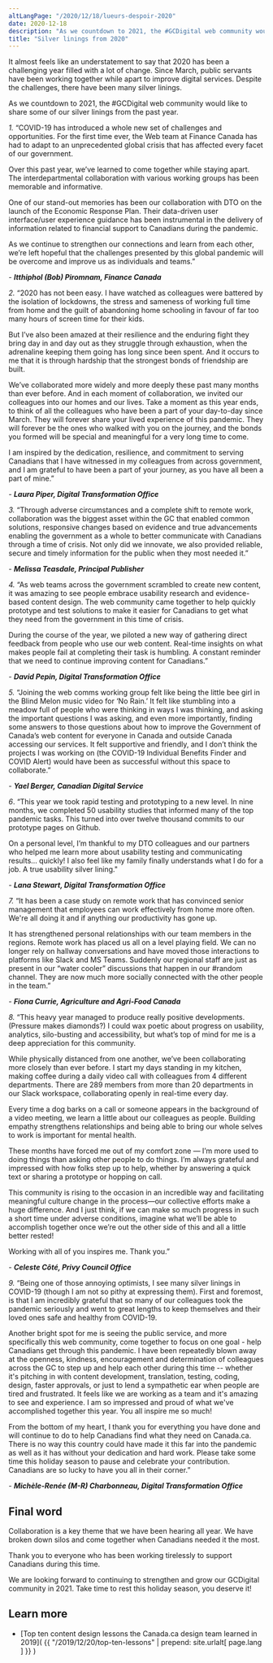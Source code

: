```yaml
---
altLangPage: "/2020/12/18/lueurs-despoir-2020"
date: 2020-12-18
description: "As we countdown to 2021, the #GCDigital web community would like to share some of our silver linings from the past year."
title: "Silver linings from 2020"
---
```


It almost feels like an understatement to say that 2020 has been a challenging year filled with a lot of change. Since March, public servants have been working together while apart to improve digital services. Despite the challenges, there have been many silver linings.

As we countdown to 2021, the #GCDigital web community would like to share some of our silver linings from the past year.

*1.* “COVID-19 has introduced a whole new set of challenges and opportunities. For the first time ever, the Web team at Finance Canada has had to adapt to an unprecedented global crisis that has affected every facet of our government.

Over this past year, we’ve learned to come together while staying apart. The interdepartmental collaboration with various working groups has been memorable and informative.

One of our stand-out memories has been our collaboration with DTO on the launch of the Economic Response Plan. Their data-driven user interface/user experience guidance has been instrumental in the delivery of information related to financial support to Canadians during the pandemic.

As we continue to strengthen our connections and learn from each other, we’re left hopeful that the challenges presented by this global pandemic will be overcome and improve us as individuals and teams.”

*- **Itthiphol (Bob) Piromnam, Finance Canada***

*2.* “2020 has not been easy. I have watched as colleagues were battered by the isolation of lockdowns, the stress and sameness of working full time from home and the guilt of abandoning home schooling in favour of far too many hours of screen time for their kids.

But I’ve also been amazed at their resilience and the enduring fight they bring day in and day out as they struggle through exhaustion, when the adrenaline keeping them going has long since been spent. And it occurs to me that it is through hardship that the strongest bonds of friendship are built.

We’ve collaborated more widely and more deeply these past many months than ever before. And in each moment of collaboration, we invited our colleagues into our homes and our lives. Take a moment as this year ends, to think of all the colleagues who have been a part of your day-to-day since March. They will forever share your lived experience of this pandemic. They will forever be the ones who walked with you on the journey, and the bonds you formed will be special and meaningful for a very long time to come.

I am inspired by the dedication, resilience, and commitment to serving Canadians that I have witnessed in my colleagues from across government, and I am grateful to have been a part of your journey, as you have all been a part of mine.”

*- **Laura Piper, Digital Transformation Office***

*3.* “Through adverse circumstances and a complete shift to remote work, collaboration was the biggest asset within the GC that enabled common solutions, responsive changes based on evidence and true advancements enabling the government as a whole to better communicate with Canadians through a time of crisis.  Not only did we innovate, we also provided reliable, secure and timely information for the public when they most needed it.”

*- **Melissa Teasdale, Principal Publisher***

*4.* “As web teams across the government scrambled to create new content, it was amazing to see people embrace usability research and evidence-based content design. The web community came together to help quickly prototype and test solutions to make it easier for Canadians to get what they need from the government in this time of crisis.

During the course of the year, we piloted a new way of gathering direct feedback from people who use our web content. Real-time insights on what makes people fail at completing their task is humbling.  A constant reminder that we need to continue improving content for Canadians.”

*- **David Pepin, Digital Transformation Office***

*5.* “Joining the web comms working group felt like being the little bee girl in the Blind Melon music video for ‘No Rain.’ It felt like stumbling into a meadow full of people who were thinking in ways I was thinking, and asking the important questions I was asking, and even more importantly, finding some answers to those questions about how to improve the Government of Canada’s web content for everyone in Canada and outside Canada accessing our services. It felt supportive and friendly, and I don’t think the projects I was working on (the COVID-19 Individual Benefits Finder and COVID Alert) would have been as successful without this space to collaborate.”

*- **Yael Berger, Canadian Digital Service***

*6*. “This year we took rapid testing and prototyping to a new level.  In nine months, we completed 50 usability studies that informed many of the top pandemic tasks.  This turned into over twelve thousand commits to our prototype pages on Github.

On a personal level, I’m thankful to my DTO colleagues and our partners who helped me learn more about usability testing and communicating results… quickly! I also feel like my family finally understands what I do for a job.  A true usability silver lining."

*- **Lana Stewart, Digital Transformation Office***

*7.* “It has been a case study on remote work that has convinced senior management that employees can work effectively from home more often. We're all doing it and if anything our productivity has gone up.

It has strengthened personal relationships with our team members in the regions. Remote work has placed us all on a level playing field. We can no longer rely on hallway conversations and have moved those interactions to platforms like Slack and MS Teams. Suddenly our regional staff are just as present in our “water cooler” discussions that happen in our #random channel. They are now much more socially connected with the other people in the team.”

*- **Fiona Currie, Agriculture and Agri-Food Canada***

*8.* “This heavy year managed to produce really positive developments. (Pressure makes diamonds?) I could wax poetic about progress on usability, analytics, silo-busting and accessibility, but what’s top of mind for me is a deep appreciation for this community.

While physically distanced from one another, we’ve been collaborating more closely than ever before. I start my days standing in my kitchen, making coffee during a daily video call with colleagues from 4 different departments. There are 289 members from more than 20 departments in our Slack workspace, collaborating openly in real-time every day.

Every time a dog barks on a call or someone appears in the background of a video meeting, we learn a little about our colleagues as people. Building empathy strengthens relationships and being able to bring our whole selves to work is important for mental health.

These months have forced me out of my comfort zone — I’m more used to doing things than asking other people to do things. I’m always grateful and impressed with how folks step up to help, whether by answering a quick text or sharing a prototype or hopping on call.

This community is rising to the occasion in an incredible way and facilitating meaningful culture change in the process—our collective efforts make a huge difference. And I just think, if we can make so much progress in such a short time under adverse conditions, imagine what we’ll be able to accomplish together once we’re out the other side of this and all a little better rested!

Working with all of you inspires me. Thank you.”

*- **Celeste Côté, Privy Council Office***

*9.* “Being one of those annoying optimists, I see many silver linings in COVID-19 (though I am not so pithy at expressing them). First and foremost, is that I am incredibly grateful that so many of our colleagues took the pandemic seriously and went to great lengths to keep themselves and their loved ones safe and healthy from COVID-19.

Another bright spot for me is seeing the public service, and more specifically this web community, come together to focus on one goal - help Canadians get through this pandemic. I have been repeatedly blown away at the openness, kindness, encouragement and determination of colleagues across the GC to step up and help each other during this time -- whether it's pitching in with content development, translation, testing, coding, design, faster approvals, or just to lend a sympathetic ear when people are tired and frustrated. It feels like we are working as a team and it's amazing to see and experience. I am so impressed and proud of what we've accomplished together this year. You all inspire me so much!

From the bottom of my heart, I thank you for everything you have done and will continue to do to help Canadians find what they need on Canada.ca. There is no way this country could have made it this far into the pandemic as well as it has without your dedication and hard work. Please take some time this holiday season to pause and celebrate your contribution. Canadians are so lucky to have you all in their corner.”

*- **Michèle-Renée (M-R) Charbonneau, Digital Transformation Office***

## Final word

Collaboration is a key theme that we have been hearing all year. We have broken down silos and come together when Canadians needed it the most.

Thank you to everyone who has been working tirelessly to support Canadians during this time.

We are looking forward to continuing to strengthen and grow our GCDigital community in 2021. Take time to rest this holiday season, you deserve it!


## Learn more

* [Top ten content design lessons the Canada.ca design team learned in 2019]( {{ "/2019/12/20/top-ten-lessons" | prepend: site.urlalt[ page.lang ] }} )


